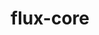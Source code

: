---
title: "flux-core"
layout: cache
categories: [package, develop-2023-12-03]
meta: {"versions": ["0.56.0"], "compilers": ["cce@=15.0.1", "gcc@=11.4.0", "gcc@=7.3.1", "gcc@=7.5.0", "gcc@=9.4.0", "oneapi@=2023.2.0"], "oss": ["amzn2", "rhel8", "ubuntu18.04", "ubuntu20.04"], "platforms": ["linux"], "targets": ["aarch64", "neoverse_n1", "neoverse_v1", "ppc64le", "x86_64_v3", "zen4"], "stacks": ["aws-isc", "aws-isc-aarch64", "e4s", "e4s-cray-rhel", "e4s-neoverse_v1", "e4s-oneapi", "e4s-power", "radiuss", "root"], "num_specs": 16, "num_specs_by_stack": {"root": 16, "aws-isc-aarch64": 2, "aws-isc": 1, "e4s-cray-rhel": 1, "radiuss": 1, "e4s-neoverse_v1": 3, "e4s-power": 3, "e4s": 3, "e4s-oneapi": 2}}
spec_details: [{"hash": "xi7ilhddm43254cnvfysiwdszcfyfclv", "compiler": "gcc@=7.3.1", "versions": ["0.56.0"], "os": "amzn2", "platform": "linux", "target": "aarch64", "variants": ["build_system=autotools", "~cuda", "~docs", "~security"], "stacks": ["root", "aws-isc-aarch64"], "size": "-", "tarball": "https://binaries.spack.io/releases/develop-2023-12-03/build_cache/linux-amzn2-aarch64/gcc-7.3.1/flux-core-0.56.0/linux-amzn2-aarch64-gcc-7.3.1-flux-core-0.56.0-xi7ilhddm43254cnvfysiwdszcfyfclv.spack"}, {"hash": "kuzwfilk6rlqp4f5jivj2by2h5utkvwv", "compiler": "gcc@=7.3.1", "versions": ["0.56.0"], "os": "amzn2", "platform": "linux", "target": "neoverse_n1", "variants": ["build_system=autotools", "~cuda", "~docs", "~security"], "stacks": ["root", "aws-isc-aarch64"], "size": "-", "tarball": "https://binaries.spack.io/releases/develop-2023-12-03/build_cache/linux-amzn2-neoverse_n1/gcc-7.3.1/flux-core-0.56.0/linux-amzn2-neoverse_n1-gcc-7.3.1-flux-core-0.56.0-kuzwfilk6rlqp4f5jivj2by2h5utkvwv.spack"}, {"hash": "6ojybwmibzilqy6trr3vbeuqp5mh2es5", "compiler": "gcc@=7.3.1", "versions": ["0.56.0"], "os": "amzn2", "platform": "linux", "target": "x86_64_v3", "variants": ["build_system=autotools", "~cuda", "~docs", "~security"], "stacks": ["aws-isc", "root"], "size": "-", "tarball": "https://binaries.spack.io/releases/develop-2023-12-03/build_cache/linux-amzn2-x86_64_v3/gcc-7.3.1/flux-core-0.56.0/linux-amzn2-x86_64_v3-gcc-7.3.1-flux-core-0.56.0-6ojybwmibzilqy6trr3vbeuqp5mh2es5.spack"}, {"hash": "yanfnf2qagyxticf7zbd2pavfsjb5esk", "compiler": "cce@=15.0.1", "versions": ["0.56.0"], "os": "rhel8", "platform": "linux", "target": "zen4", "variants": ["build_system=autotools", "~cuda", "~docs", "~security"], "stacks": ["root", "e4s-cray-rhel"], "size": "-", "tarball": "https://binaries.spack.io/releases/develop-2023-12-03/build_cache/linux-rhel8-zen4/cce-15.0.1/flux-core-0.56.0/linux-rhel8-zen4-cce-15.0.1-flux-core-0.56.0-yanfnf2qagyxticf7zbd2pavfsjb5esk.spack"}, {"hash": "3lvtu4lndacjj2zkuasuzlriegi63ruo", "compiler": "gcc@=7.5.0", "versions": ["0.56.0"], "os": "ubuntu18.04", "platform": "linux", "target": "x86_64_v3", "variants": ["build_system=autotools", "~cuda", "~docs", "~security"], "stacks": ["radiuss", "root"], "size": "-", "tarball": "https://binaries.spack.io/releases/develop-2023-12-03/build_cache/linux-ubuntu18.04-x86_64_v3/gcc-7.5.0/flux-core-0.56.0/linux-ubuntu18.04-x86_64_v3-gcc-7.5.0-flux-core-0.56.0-3lvtu4lndacjj2zkuasuzlriegi63ruo.spack"}, {"hash": "74weqiwdl6b4ylmjnqabocanoomcwchk", "compiler": "gcc@=11.4.0", "versions": ["0.56.0"], "os": "ubuntu20.04", "platform": "linux", "target": "neoverse_v1", "variants": ["build_system=autotools", "+cuda", "~docs", "~security"], "stacks": ["root", "e4s-neoverse_v1"], "size": "-", "tarball": "https://binaries.spack.io/releases/develop-2023-12-03/build_cache/linux-ubuntu20.04-neoverse_v1/gcc-11.4.0/flux-core-0.56.0/linux-ubuntu20.04-neoverse_v1-gcc-11.4.0-flux-core-0.56.0-74weqiwdl6b4ylmjnqabocanoomcwchk.spack"}, {"hash": "hndjzdb37j6jzpcqfb2er7mx5hp5xboq", "compiler": "gcc@=11.4.0", "versions": ["0.56.0"], "os": "ubuntu20.04", "platform": "linux", "target": "neoverse_v1", "variants": ["build_system=autotools", "~cuda", "~docs", "~security"], "stacks": ["root", "e4s-neoverse_v1"], "size": "-", "tarball": "https://binaries.spack.io/releases/develop-2023-12-03/build_cache/linux-ubuntu20.04-neoverse_v1/gcc-11.4.0/flux-core-0.56.0/linux-ubuntu20.04-neoverse_v1-gcc-11.4.0-flux-core-0.56.0-hndjzdb37j6jzpcqfb2er7mx5hp5xboq.spack"}, {"hash": "qgewtvx3ozces5g5uwkmq6romwnvjfmu", "compiler": "gcc@=11.4.0", "versions": ["0.56.0"], "os": "ubuntu20.04", "platform": "linux", "target": "neoverse_v1", "variants": ["build_system=autotools", "~cuda", "~docs", "~security"], "stacks": ["root", "e4s-neoverse_v1"], "size": "-", "tarball": "https://binaries.spack.io/releases/develop-2023-12-03/build_cache/linux-ubuntu20.04-neoverse_v1/gcc-11.4.0/flux-core-0.56.0/linux-ubuntu20.04-neoverse_v1-gcc-11.4.0-flux-core-0.56.0-qgewtvx3ozces5g5uwkmq6romwnvjfmu.spack"}, {"hash": "cn4l4x462tody7wnee4t3fxn5vlcyk7r", "compiler": "gcc@=9.4.0", "versions": ["0.56.0"], "os": "ubuntu20.04", "platform": "linux", "target": "ppc64le", "variants": ["build_system=autotools", "~cuda", "~docs", "~security"], "stacks": ["e4s-power", "root"], "size": "-", "tarball": "https://binaries.spack.io/releases/develop-2023-12-03/build_cache/linux-ubuntu20.04-ppc64le/gcc-9.4.0/flux-core-0.56.0/linux-ubuntu20.04-ppc64le-gcc-9.4.0-flux-core-0.56.0-cn4l4x462tody7wnee4t3fxn5vlcyk7r.spack"}, {"hash": "2qjzcnaesisbsckldbkbtwes7za54elt", "compiler": "gcc@=9.4.0", "versions": ["0.56.0"], "os": "ubuntu20.04", "platform": "linux", "target": "ppc64le", "variants": ["build_system=autotools", "~cuda", "~docs", "~security"], "stacks": ["e4s-power", "root"], "size": "-", "tarball": "https://binaries.spack.io/releases/develop-2023-12-03/build_cache/linux-ubuntu20.04-ppc64le/gcc-9.4.0/flux-core-0.56.0/linux-ubuntu20.04-ppc64le-gcc-9.4.0-flux-core-0.56.0-2qjzcnaesisbsckldbkbtwes7za54elt.spack"}, {"hash": "4tszdxnjzdjp5adif7yd5vn7yp4w57w6", "compiler": "gcc@=9.4.0", "versions": ["0.56.0"], "os": "ubuntu20.04", "platform": "linux", "target": "ppc64le", "variants": ["build_system=autotools", "+cuda", "~docs", "~security"], "stacks": ["e4s-power", "root"], "size": "-", "tarball": "https://binaries.spack.io/releases/develop-2023-12-03/build_cache/linux-ubuntu20.04-ppc64le/gcc-9.4.0/flux-core-0.56.0/linux-ubuntu20.04-ppc64le-gcc-9.4.0-flux-core-0.56.0-4tszdxnjzdjp5adif7yd5vn7yp4w57w6.spack"}, {"hash": "7j2qykw26gjgdgtjz7nlbdj46ciymzih", "compiler": "gcc@=11.4.0", "versions": ["0.56.0"], "os": "ubuntu20.04", "platform": "linux", "target": "x86_64_v3", "variants": ["build_system=autotools", "~cuda", "~docs", "~security"], "stacks": ["root", "e4s"], "size": "-", "tarball": "https://binaries.spack.io/releases/develop-2023-12-03/build_cache/linux-ubuntu20.04-x86_64_v3/gcc-11.4.0/flux-core-0.56.0/linux-ubuntu20.04-x86_64_v3-gcc-11.4.0-flux-core-0.56.0-7j2qykw26gjgdgtjz7nlbdj46ciymzih.spack"}, {"hash": "cnwc7idwl2jfj44kc5k3xofdlwgacxa7", "compiler": "gcc@=11.4.0", "versions": ["0.56.0"], "os": "ubuntu20.04", "platform": "linux", "target": "x86_64_v3", "variants": ["build_system=autotools", "~cuda", "~docs", "~security"], "stacks": ["root", "e4s"], "size": "-", "tarball": "https://binaries.spack.io/releases/develop-2023-12-03/build_cache/linux-ubuntu20.04-x86_64_v3/gcc-11.4.0/flux-core-0.56.0/linux-ubuntu20.04-x86_64_v3-gcc-11.4.0-flux-core-0.56.0-cnwc7idwl2jfj44kc5k3xofdlwgacxa7.spack"}, {"hash": "iokufxdsluv6hal77r3xncm4ve474f4i", "compiler": "gcc@=11.4.0", "versions": ["0.56.0"], "os": "ubuntu20.04", "platform": "linux", "target": "x86_64_v3", "variants": ["build_system=autotools", "+cuda", "~docs", "~security"], "stacks": ["root", "e4s"], "size": "-", "tarball": "https://binaries.spack.io/releases/develop-2023-12-03/build_cache/linux-ubuntu20.04-x86_64_v3/gcc-11.4.0/flux-core-0.56.0/linux-ubuntu20.04-x86_64_v3-gcc-11.4.0-flux-core-0.56.0-iokufxdsluv6hal77r3xncm4ve474f4i.spack"}, {"hash": "4aqr4rb4b4g2aagnucbsyl4b2ys4ut7w", "compiler": "oneapi@=2023.2.0", "versions": ["0.56.0"], "os": "ubuntu20.04", "platform": "linux", "target": "x86_64_v3", "variants": ["build_system=autotools", "~cuda", "~docs", "~security"], "stacks": ["root", "e4s-oneapi"], "size": "-", "tarball": "https://binaries.spack.io/releases/develop-2023-12-03/build_cache/linux-ubuntu20.04-x86_64_v3/oneapi-2023.2.0/flux-core-0.56.0/linux-ubuntu20.04-x86_64_v3-oneapi-2023.2.0-flux-core-0.56.0-4aqr4rb4b4g2aagnucbsyl4b2ys4ut7w.spack"}, {"hash": "xh7qwn4vidkyloj2t33ig2327c5nm6t4", "compiler": "oneapi@=2023.2.0", "versions": ["0.56.0"], "os": "ubuntu20.04", "platform": "linux", "target": "x86_64_v3", "variants": ["build_system=autotools", "~cuda", "~docs", "~security"], "stacks": ["root", "e4s-oneapi"], "size": "-", "tarball": "https://binaries.spack.io/releases/develop-2023-12-03/build_cache/linux-ubuntu20.04-x86_64_v3/oneapi-2023.2.0/flux-core-0.56.0/linux-ubuntu20.04-x86_64_v3-oneapi-2023.2.0-flux-core-0.56.0-xh7qwn4vidkyloj2t33ig2327c5nm6t4.spack"}]
---
